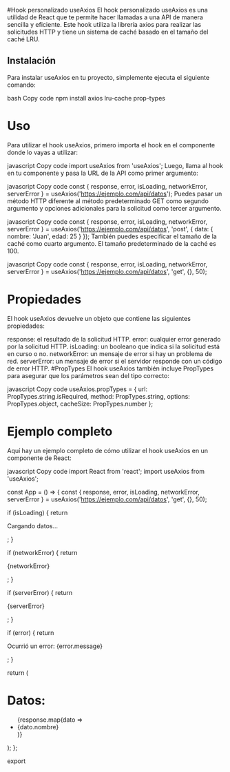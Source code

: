#Hook personalizado useAxios
El hook personalizado useAxios es una utilidad de React que te permite hacer llamadas a una API de manera sencilla y eficiente. Este hook utiliza la librería axios para realizar las solicitudes HTTP y tiene un sistema de caché basado en el tamaño del caché LRU.

## Instalación
Para instalar useAxios en tu proyecto, simplemente ejecuta el siguiente comando:

bash
Copy code
npm install axios lru-cache prop-types
# Uso
Para utilizar el hook useAxios, primero importa el hook en el componente donde lo vayas a utilizar:

javascript
Copy code
import useAxios from 'useAxios';
Luego, llama al hook en tu componente y pasa la URL de la API como primer argumento:

javascript
Copy code
const { response, error, isLoading, networkError, serverError } = useAxios('https://ejemplo.com/api/datos');
Puedes pasar un método HTTP diferente al método predeterminado GET como segundo argumento y opciones adicionales para la solicitud como tercer argumento.

javascript
Copy code
const { response, error, isLoading, networkError, serverError } = useAxios('https://ejemplo.com/api/datos', 'post', { data: { nombre: 'Juan', edad: 25 } });
También puedes especificar el tamaño de la caché como cuarto argumento. El tamaño predeterminado de la caché es 100.

javascript
Copy code
const { response, error, isLoading, networkError, serverError } = useAxios('https://ejemplo.com/api/datos', 'get', {}, 50);
# Propiedades
El hook useAxios devuelve un objeto que contiene las siguientes propiedades:

response: el resultado de la solicitud HTTP.
error: cualquier error generado por la solicitud HTTP.
isLoading: un booleano que indica si la solicitud está en curso o no.
networkError: un mensaje de error si hay un problema de red.
serverError: un mensaje de error si el servidor responde con un código de error HTTP.
#PropTypes
El hook useAxios también incluye PropTypes para asegurar que los parámetros sean del tipo correcto:

javascript
Copy code
useAxios.propTypes = {
  url: PropTypes.string.isRequired,
  method: PropTypes.string,
  options: PropTypes.object,
  cacheSize: PropTypes.number
};

# Ejemplo completo
Aquí hay un ejemplo completo de cómo utilizar el hook useAxios en un componente de React:

javascript
Copy code
import React from 'react';
import useAxios from 'useAxios';

const App = () => {
  const { response, error, isLoading, networkError, serverError } = useAxios('https://ejemplo.com/api/datos', 'get', {}, 50);

  if (isLoading) {
    return <p>Cargando datos...</p>;
  }

  if (networkError) {
    return <p>{networkError}</p>;
  }

  if (serverError) {
    return <p>{serverError}</p>;
  }

  if (error) {
    return <p>Ocurrió un error: {error.message}</p>;
  }

  return (
    <div>
      <h1>Datos:</h1>
      <ul>
        {response.map(dato => <li key={dato.id}>{dato.nombre}</li>)}
      </ul>
    </div>
  );
};

export